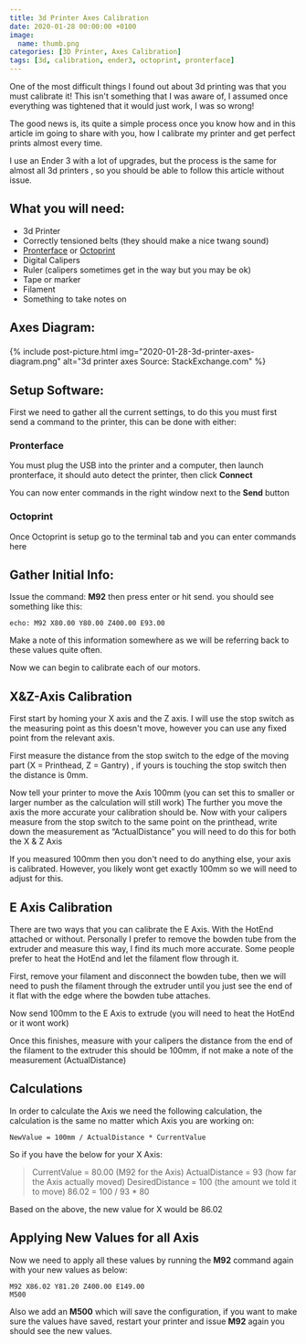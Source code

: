 ```yaml
---
title: 3d Printer Axes Calibration
date: 2020-01-28 00:00:00 +0100
image:
  name: thumb.png
categories: [3D Printer, Axes Calibration]
tags: [3d, calibration, ender3, octoprint, pronterface]
---
```


One of the most difficult things I found out about 3d printing was that you must calibrate it! This isn't something that I was aware of, I assumed once everything was tightened that it would just work, I was so wrong!

The good news is, its quite a simple process once you know how and in this article im going to share with you, how I calibrate my printer and get perfect prints almost every time.

I use an Ender 3 with a lot of upgrades, but the process is the same for almost all 3d printers , so you should be able to follow this article without issue.

## What you will need:

- 3d Printer
- Correctly tensioned belts (they should make a nice twang sound)
- [Pronterface](https://www.pronterface.com/) or [Octoprint](https://octoprint.org/)
- Digital Calipers
- Ruler (calipers sometimes get in the way but you may be ok)
- Tape or marker
- Filament
- Something to take notes on

## Axes Diagram:<figure class="wp-block-image size-large">

{% include post-picture.html img="2020-01-28-3d-printer-axes-diagram.png" alt="3d printer axes Source: StackExchange.com" %}

## Setup Software:

First we need to gather all the current settings, to do this you must first send a command to the printer, this can be done with either:

### Pronterface

You must plug the USB into the printer and a computer, then launch pronterface, it should auto detect the printer, then click **Connect**

You can now enter commands in the right window next to the **Send** button

### Octoprint

Once Octoprint is setup go to the terminal tab and you can enter commands here

## Gather Initial Info:

Issue the command: **M92** then press enter or hit send. you should see something like this:

```
echo: M92 X80.00 Y80.00 Z400.00 E93.00
```

Make a note of this information somewhere as we will be referring back to these values quite often.

Now we can begin to calibrate each of our motors.

## X&Z-Axis Calibration

First start by homing your X axis and the Z axis. I will use the stop switch as the measuring point as this doesn't move, however you can use any fixed point from the relevant axis.

First measure the distance from the stop switch to the edge of the moving part (X = Printhead, Z = Gantry) , if yours is touching the stop switch then the distance is 0mm.

Now tell your printer to move the Axis 100mm (you can set this to smaller or larger number as the calculation will still work) The further you move the axis the more accurate your calibration should be. Now with your calipers measure from the stop switch to the same point on the printhead, write down the measurement as &#8220;ActualDistance&#8221; you will need to do this for both the X & Z Axis

If you measured 100mm then you don't need to do anything else, your axis is calibrated. However, you likely wont get exactly 100mm so we will need to adjust for this.

## E Axis Calibration

There are two ways that you can calibrate the E Axis. With the HotEnd attached or without. Personally I prefer to remove the bowden tube from the extruder and measure this way, I find its much more accurate. Some people prefer to heat the HotEnd and let the filament flow through it.

First, remove your filament and disconnect the bowden tube, then we will need to push the filament through the extruder until you just see the end of it flat with the edge where the bowden tube attaches.

Now send 100mm to the E Axis to extrude (you will need to heat the HotEnd or it wont work)

Once this finishes, measure with your calipers the distance from the end of the filament to the extruder this should be 100mm, if not make a note of the measurement (ActualDistance)

## Calculations

In order to calculate the Axis we need the following calculation, the calculation is the same no matter which Axis you are working on:

```
NewValue = 100mm / ActualDistance * CurrentValue
```

So if you have the below for your X Axis:

> CurrentValue = 80.00 (M92 for the Axis)
> ActualDistance = 93 (how far the Axis actually moved)
> DesiredDistance = 100 (the amount we told it to move)
> 86.02 = 100 / 93 \* 80

Based on the above, the new value for X would be 86.02

## Applying New Values for all Axis

Now we need to apply all these values by running the **M92** command again with your new values as below:

```
M92 X86.02 Y81.20 Z400.00 E149.00
M500
```

Also we add an **M500** which will save the configuration, if you want to make sure the values have saved, restart your printer and issue **M92** again you should see the new values.
